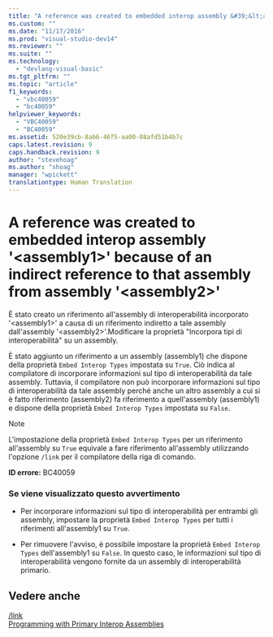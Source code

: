 ```yaml
---
title: "A reference was created to embedded interop assembly &#39;&lt;assembly1&gt;&#39; because of an indirect reference to that assembly from assembly &#39;&lt;assembly2&gt;&#39; | Microsoft Docs"
ms.custom: ""
ms.date: "11/17/2016"
ms.prod: "visual-studio-dev14"
ms.reviewer: ""
ms.suite: ""
ms.technology: 
  - "devlang-visual-basic"
ms.tgt_pltfrm: ""
ms.topic: "article"
f1_keywords: 
  - "vbc40059"
  - "bc40059"
helpviewer_keywords: 
  - "VBC40059"
  - "BC40059"
ms.assetid: 520e39cb-8ab6-46f5-aa00-08afd51b4b7c
caps.latest.revision: 9
caps.handback.revision: 9
author: "stevehoag"
ms.author: "shoag"
manager: "wpickett"
translationtype: Human Translation
---
```

# A reference was created to embedded interop assembly &#39;&lt;assembly1&gt;&#39; because of an indirect reference to that assembly from assembly &#39;&lt;assembly2&gt;&#39;
È stato creato un riferimento all'assembly di interoperabilità incorporato '\<assembly1\>' a causa di un riferimento indiretto a tale assembly dall'assembly '\<assembly2\>'.Modificare la proprietà "Incorpora tipi di interoperabilità" su un assembly.  
  
 È stato aggiunto un riferimento a un assembly \(assembly1\) che dispone della proprietà `Embed Interop Types` impostata su `True`.  Ciò indica al compilatore di incorporare informazioni sul tipo di interoperabilità da tale assembly.  Tuttavia, il compilatore non può incorporare informazioni sul tipo di interoperabilità da tale assembly perché anche un altro assembly a cui si è fatto riferimento \(assembly2\) fa riferimento a quell'assembly \(assembly1\) e dispone della proprietà `Embed Interop Types` impostata su `False`.  
  
> [!NOTE]
>  L'impostazione della proprietà `Embed Interop Types` per un riferimento all'assembly su `True` equivale a fare riferimento all'assembly utilizzando l'opzione `/link` per il compilatore della riga di comando.  
  
 **ID errore:** BC40059  
  
### Se viene visualizzato questo avvertimento  
  
-   Per incorporare informazioni sul tipo di interoperabilità per entrambi gli assembly, impostare la proprietà `Embed Interop Types` per tutti i riferimenti all'assembly1 su `True`.  
  
-   Per rimuovere l'avviso, è possibile impostare la proprietà `Embed Interop Types` dell'assembly1 su `False`.  In questo caso, le informazioni sul tipo di interoperabilità vengono fornite da un assembly di interoperabilità primario.  
  
## Vedere anche  
 [\/link](../../../visual-basic/reference/command-line-compiler/link.md)   
 [Programming with Primary Interop Assemblies](http://msdn.microsoft.com/it-it/306fa1d6-0703-4004-9e93-d0a57f1be81e)